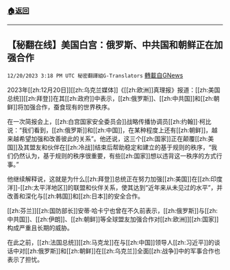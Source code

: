 ###  [:house:返回](README.md)
---


## 【秘翻在线】美国白宫：俄罗斯、中共国和朝鲜正在加强合作
`12/20/2023 3:18 PM UTC 秘密翻譯組G-Translators` [轉載自GNews](https://gnews.org/articles/2133114)

2023年[[zh:12月20日]][[zh:乌克兰媒体]]《[[zh:欧洲]]真理报》报道：[[zh:美国总统]][[zh:拜登]]在其[[zh:政府]]中表示，[[zh:俄罗斯]]、[[zh:中共国]]和[[zh:朝鲜]]将加强合作，蚕食现有的世界秩序。

在一次简报会上，[[zh:白宫国家安全委员会]]战略传播协调员[[zh:约翰]]·柯比说：“我们看到，[[zh:俄罗斯]]和[[zh:中国]]，在某种程度上还有[[zh:朝鲜]]，越来越希望加强和改善彼此的关系”。他还说，这三个[[zh:国家]]正在颠覆[[zh:美国]]及其盟友和伙伴在[[zh:冷战]]结束后帮助稳定和建立的基于规则的秩序，“我们仍然认为，基于规则的秩序很重要，有些[[zh:国家]]想以违背这一秩序的方式行事。”

他继续解释说，这就是为什么[[zh:拜登]]总统正在努力加强[[zh:美国]]在[[zh:印度洋]]\-[[zh:太平洋地区]]的联盟和伙伴关系，使其达到“近年来从未见过的水平”，并改善和深化与[[zh:韩国]]和[[zh:日本]]的安全合作。

[[zh:芬兰]][[zh:国防部长]]安蒂·哈卡宁也曾在不久前表示，[[zh:俄罗斯]]与[[zh:中共国]]、[[zh:伊朗]]、[[zh:朝鲜]]等全球盟友加强合作对[[zh:欧洲]][[zh:国家]]构成严重且长期的威胁。

在此之前，[[zh:法国总统]][[zh:马克龙]]在与[[zh:中国]]领导人[[zh:习近平]]的谈话中对[[zh:俄罗斯]]和[[zh:朝鲜]]在[[zh:乌克兰]]全面[[zh:战争]]中的军事合作也表示了担忧。
